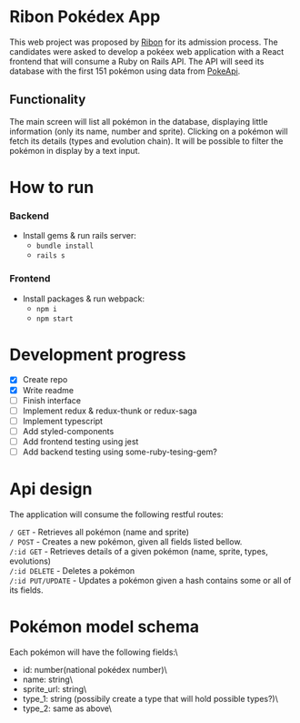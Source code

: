 # Ribon Pokédex App

This web project was proposed by [Ribon](https://home.ribon.io/) for its admission process.
The candidates were asked to develop a pokéex web application with a React frontend that will consume a Ruby on Rails API.
The API will seed its database with the first 151 pokémon using data from [PokeApi](https://pokeapi.co/docs/v2.html).

## Functionality

The main screen will list all pokémon in the database, displaying little information (only its name, number and sprite). Clicking on a pokémon will fetch its details (types and evolution chain). It will be possible to filter the pokémon in display by a text input.

# How to run

### Backend

-   Install gems & run rails server:
    -   `bundle install`
    -   `rails s`

### Frontend

-   Install packages & run webpack:
    -   `npm i`
    -   `npm start`

# Development progress

-   [x] Create repo
-   [x] Write readme
-   [ ] Finish interface
-   [ ] Implement redux & redux-thunk or redux-saga
-   [ ] Implement typescript
-   [ ] Add styled-components
-   [ ] Add frontend testing using jest
-   [ ] Add backend testing using some-ruby-tesing-gem?

# Api design

The application will consume the following restful routes:

`/ GET` - Retrieves all pokémon (name and sprite)\
`/ POST` - Creates a new pokémon, given all fields listed bellow.\
`/:id GET` - Retrieves details of a given pokémon (name, sprite, types, evolutions)\
`/:id DELETE` - Deletes a pokémon\
`/:id PUT/UPDATE` - Updates a pokémon given a hash contains some or all of its fields.

# Pokémon model schema
Each pokémon will have the following fields:\
- id: number(national pokédex number)\
- name: string\
- sprite_url: string\
- type_1: string (possibily create a type that will hold possible types?)\
- type_2: same as above\

